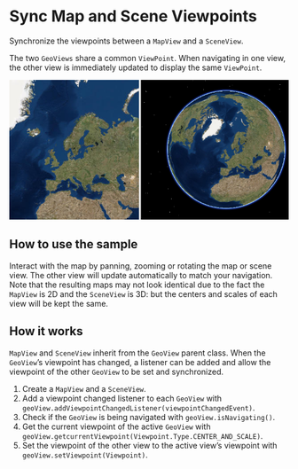 # Sync Map and Scene Viewpoints

Synchronize the viewpoints between a `MapView` and a `SceneView`.

The two `GeoViews` share a common `ViewPoint`. When navigating in one
view, the other view is immediately updated to display the same
`ViewPoint`.

![](SyncMapAndSceneViewpoints.png)

## How to use the sample

Interact with the map by panning, zooming or rotating the map or scene
view. The other view will update automatically to match your navigation.
Note that the resulting maps may not look identical due to the fact the
`MapView` is 2D and the `SceneView` is 3D: but the centers and scales of
each view will be kept the same.

## How it works

`MapView` and `SceneView` inherit from the `GeoView` parent class. When
the `GeoView`’s viewpoint has changed, a listener can be added and allow
the viewpoint of the other `GeoView` to be set and synchronized.

1.  Create a `MapView` and a `SceneView`.
2.  Add a viewpoint changed listener to each `GeoView` with
    `geoView.addViewpointChangedListener(viewpointChangedEvent)`.
3.  Check if the `GeoView` is being navigated with
    `geoView.isNavigating()`.
4.  Get the current viewpoint of the active `GeoView` with
    `geoView.getcurrentViewpoint(Viewpoint.Type.CENTER_AND_SCALE)`.
5.  Set the viewpoint of the other view to the active view’s viewpoint
    with `geoView.setViewpoint(Viewpoint)`.
